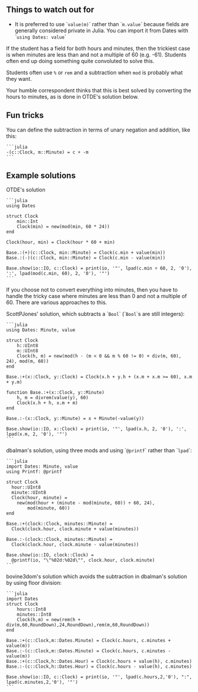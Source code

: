 ## Things to watch out for

- It is preferred to use \``value(m)`\` rather than \``m.value`\` because fields are generally considered private in Julia. You can import it from Dates with \``using Dates: value`\`

If the student has a field for both hours and minutes, then
the trickiest case is when minutes are less than and not a multiple of 60 (e.g. -61).
Students often end up doing something quite convoluted to solve this.

Students often use `%` or `rem` and a subtraction when `mod` is probably what they want.

Your humble correspondent thinks that this is best solved by converting the hours to minutes, as is done in OTDE's solution below.

## Fun tricks

You can define the subtraction in terms of unary negation and addition, like this:

````
```julia
-(c::Clock, m::Minute) = c + -m
```
````

## Example solutions

OTDE's solution

````
```julia
using Dates

struct Clock
    min::Int
    Clock(min) = new(mod(min, 60 * 24))
end

Clock(hour, min) = Clock(hour * 60 + min)

Base.:(+)(c::Clock, min::Minute) = Clock(c.min + value(min))
Base.:(-)(c::Clock, min::Minute) = Clock(c.min - value(min))

Base.show(io::IO, c::Clock) = print(io, '"', lpad(c.min ÷ 60, 2, '0'), ':', lpad(mod(c.min, 60), 2, '0'), '"')
```
````

If you choose not to convert everything into minutes,
then you have to handle the tricky case where minutes are less than 0 and not a multiple of 60.
There are various approaches to this.

ScottPJones' solution, which subtracts a \``Bool`\` (\``Bool`\`s are still integers):

````
```julia
using Dates: Minute, value

struct Clock
    h::UInt8
    m::UInt8
    Clock(h, m) = new(mod(h - (m < 0 && m % 60 != 0) + div(m, 60), 24), mod(m, 60))
end

Base.:+(x::Clock, y::Clock) = Clock(x.h + y.h + (x.m + x.m >= 60), x.m + y.m)

function Base.:+(x::Clock, y::Minute)
    h, m = divrem(value(y), 60)
    Clock(x.h + h, x.m + m)
end

Base.:-(x::Clock, y::Minute) = x + Minute(-value(y))

Base.show(io::IO, x::Clock) = print(io, '"', lpad(x.h, 2, '0'), ':', lpad(x.m, 2, '0'), '"')
```
````

dbalman's solution, using three mods and using \``@printf`\` rather than \``lpad`\`:

````
```julia
import Dates: Minute, value
using Printf: @printf

struct Clock
  hour::UInt8
  minute::UInt8
  Clock(hour, minute) =
    new(mod(hour + (minute - mod(minute, 60)) ÷ 60, 24),
        mod(minute, 60))
end

Base.:+(clock::Clock, minutes::Minute) =
  Clock(clock.hour, clock.minute + value(minutes))

Base.:-(clock::Clock, minutes::Minute) =
  Clock(clock.hour, clock.minute - value(minutes))

Base.show(io::IO, clock::Clock) =
  @printf(io, "\"%02d:%02d\"", clock.hour, clock.minute)
```
````

bovine3dom's solution which avoids the subtraction in dbalman's solution by using floor division:

````
```julia
import Dates
struct Clock
    hours::Int8
    minutes::Int8
    Clock(h,m) = new(rem(h + div(m,60,RoundDown),24,RoundDown),rem(m,60,RoundDown))
end

Base.:+(c::Clock,m::Dates.Minute) = Clock(c.hours, c.minutes + value(m))
Base.:-(c::Clock,m::Dates.Minute) = Clock(c.hours, c.minutes - value(m))
Base.:+(c::Clock,h::Dates.Hour) = Clock(c.hours + value(h), c.minutes)
Base.:-(c::Clock,h::Dates.Hour) = Clock(c.hours - value(h), c.minutes)

Base.show(io::IO, c::Clock) = print(io, '"', lpad(c.hours,2,'0'), ":", lpad(c.minutes,2,'0'), '"')
```
````
